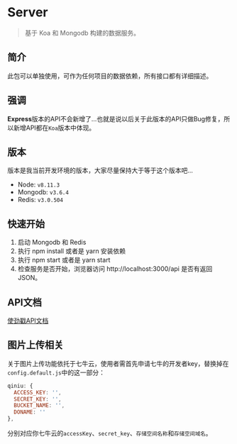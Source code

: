 # Server

> 基于 Koa 和 Mongodb 构建的数据服务。

## 简介

此包可以单独使用，可作为任何项目的数据依赖，所有接口都有详细描述。

## 强调

**Express**版本的API不会新增了...也就是说以后关于此版本的API只做Bug修复，所以新增API都在`Koa`版本中体现。

## 版本

版本是我当前开发环境的版本，大家尽量保持大于等于这个版本吧...

  - Node: `v8.11.3`
  - Mongodb: `v3.6.4`
  - Redis: `v3.0.504`

## 快速开始

  1. 启动 Mongodb 和 Redis
  2. 执行 npm install 或者是 yarn 安装依赖
  3. 执行 npm start 或者是 yarn start
  4. 检查服务是否开始，浏览器访问 http://localhost:3000/api 是否有返回JSON。

## API文档

[使劲戳API文档](../API.md)

## 图片上传相关

关于图片上传功能依托于七牛云，使用者需首先申请七牛的开发者key，替换掉在`config.default.js`中的这一部分：

```javascript
qiniu: {
  ACCESS_KEY: '',
  SECRET_KEY: '',
  BUCKET_NAME: '',
  DONAME: ''
},
```

分别对应你七牛云的`accessKey`、`secret_key`、`存储空间名称`和`存储空间域名`。
